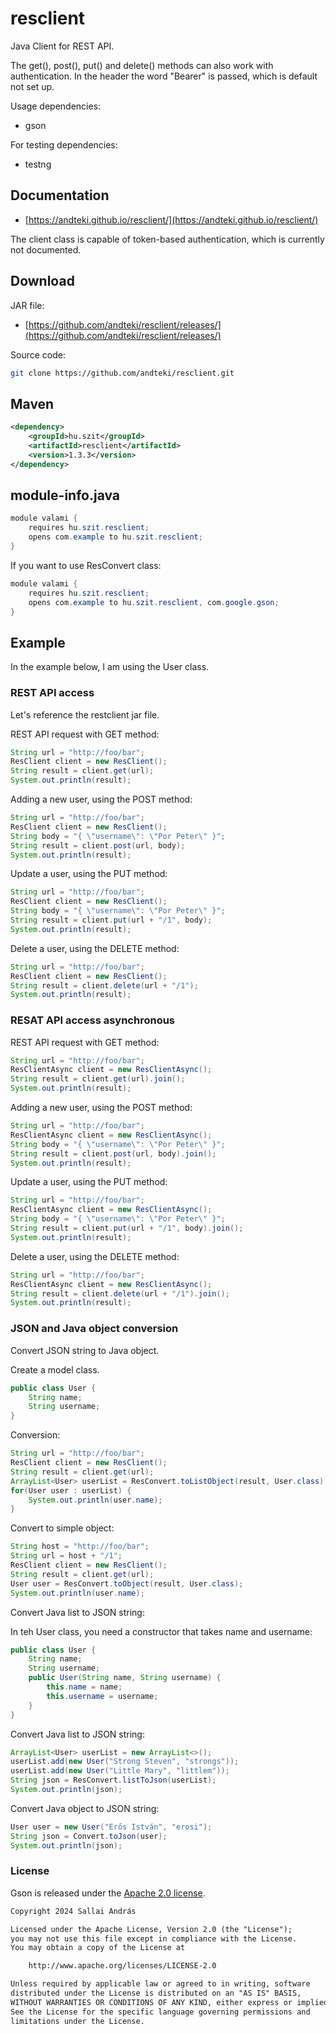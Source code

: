 # resclient

Java Client for REST API.

The get(), post(), put() and delete() methods can also work with authentication. In the header the word "Bearer" is passed, which is default not set up.

Usage dependencies:

* gson

For testing dependencies:

* testng

## Documentation

* [https://andteki.github.io/resclient/](https://andteki.github.io/resclient/)

The client class is capable of token-based authentication, which is currently not documented.

## Download

JAR file:

* [https://github.com/andteki/resclient/releases/](https://github.com/andteki/resclient/releases/)

Source code:

```bash
git clone https://github.com/andteki/resclient.git
```

## Maven

```xml
<dependency>
    <groupId>hu.szit</groupId>
    <artifactId>resclient</artifactId>
    <version>1.3.3</version>
</dependency>
```

## module-info.java

```java
module valami {
    requires hu.szit.resclient;
    opens com.example to hu.szit.resclient;
}
```

If you want to use ResConvert class:

```java
module valami {
    requires hu.szit.resclient;
    opens com.example to hu.szit.resclient, com.google.gson;
}
```

## Example

In the example below, I am using the User class.

### REST API access

Let's reference the restclient jar file.

REST API request with GET method:

```java
String url = "http://foo/bar";
ResClient client = new ResClient();
String result = client.get(url);
System.out.println(result);
```

Adding a new user, using the POST method:

```java
String url = "http://foo/bar";
ResClient client = new ResClient();
String body = "{ \"username\": \"Por Peter\" }";
String result = client.post(url, body);
System.out.println(result);
```

Update a user, using the PUT method:

```java
String url = "http://foo/bar";
ResClient client = new ResClient();
String body = "{ \"username\": \"Por Peter\" }";
String result = client.put(url + "/1", body);
System.out.println(result);
```

Delete a user, using the DELETE method:

```java
String url = "http://foo/bar";
ResClient client = new ResClient();
String result = client.delete(url + "/1");
System.out.println(result);
```

### RESAT API access asynchronous

REST API request with GET method:

```java
String url = "http://foo/bar";
ResClientAsync client = new ResClientAsync();
String result = client.get(url).join();
System.out.println(result);
```

Adding a new user, using the POST method:

```java
String url = "http://foo/bar";
ResClientAsync client = new ResClientAsync();
String body = "{ \"username\": \"Por Peter\" }";
String result = client.post(url, body).join();
System.out.println(result);
```

Update a user, using the PUT method:

```java
String url = "http://foo/bar";
ResClientAsync client = new ResClientAsync();
String body = "{ \"username\": \"Por Peter\" }";
String result = client.put(url + "/1", body).join();
System.out.println(result);
```

Delete a user, using the DELETE method:

```java
String url = "http://foo/bar";
ResClientAsync client = new ResClientAsync();
String result = client.delete(url + "/1").join();
System.out.println(result);
```

### JSON and Java object conversion

Convert JSON string to Java object.

Create a model class.

```java
public class User {    
    String name;
    String username;    
}
```

Conversion:

```java
String url = "http://foo/bar";
ResClient client = new ResClient();
String result = client.get(url);
ArrayList<User> userList = ResConvert.toListObject(result, User.class);
for(User user : userList) {
    System.out.println(user.name);
}
```

Convert to simple object:

```java
String host = "http://foo/bar";
String url = host + "/1";
ResClient client = new ResClient();
String result = client.get(url);
User user = ResConvert.toObject(result, User.class);        
System.out.println(user.name);
```

Convert Java list to JSON string:

In teh User class, you need a constructor that takes name and username:

```java
public class User {    
    String name;
    String username;
    public User(String name, String username) {
        this.name = name;
        this.username = username;
    }    
}
```

Convert Java list to JSON string:

```java
ArrayList<User> userList = new ArrayList<>();
userList.add(new User("Strong Steven", "strongs"));
userList.add(new User("Little Mary", "littlem"));
String json = ResConvert.listToJson(userList);
System.out.println(json);
```

Convert Java object to JSON string:

```java
User user = new User("Erős István", "erosi");        
String json = Convert.toJson(user);
System.out.println(json);
```

### License

Gson is released under the [Apache 2.0 license](LICENSE).

```txt
Copyright 2024 Sallai András

Licensed under the Apache License, Version 2.0 (the "License");
you may not use this file except in compliance with the License.
You may obtain a copy of the License at

    http://www.apache.org/licenses/LICENSE-2.0

Unless required by applicable law or agreed to in writing, software
distributed under the License is distributed on an "AS IS" BASIS,
WITHOUT WARRANTIES OR CONDITIONS OF ANY KIND, either express or implied.
See the License for the specific language governing permissions and
limitations under the License.
```
